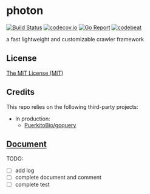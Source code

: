 # photon

[![Build Status][1]][2]  [![codecov.io][3]][4] [![Go Report][5]][6]  [![codebeat][7]][8] 

[1]: https://travis-ci.org/n0trace/photon.svg?branch=master "Build Status badge"
[2]: https://travis-ci.org/n0trace/photon "Travis-CI Build Status"

[3]: https://codecov.io/github/n0trace/photon/coverage.svg?branch=master "Coverage badge"
[4]: https://codecov.io/github/n0trace/photon?branch=master "Codecov Status"
[5]: https://goreportcard.com/badge/github.com/n0trace/photon "Go Report badge"
[6]: https://goreportcard.com/report/github.com/n0trace/photon "Go Report"

[7]: https://codebeat.co/badges/ddf86015-f522-423e-af2c-9c00814917e0 "Codebeat badge"
[8]: https://codebeat.co/projects/github-com-n0trace-photon-master "Codebeat"


a fast lightweight and customizable crawler framework

## License

[The MIT License (MIT)](https://raw.githubusercontent.com/n0trace/photon/master/LICENSE)

## Credits

This repo relies on the following third-party projects:

* In production:
  * [PuerkitoBio/goquery](https://github.com/PuerkitoBio/goquery)


## [Document](https://godoc.org/github.com/n0trace/photon)


TODO:

- [ ] add log
- [ ] complete document and comment
- [ ] complete test
